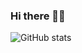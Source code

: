 ### Hi there 👋👀
![GitHub stats](https://github-readme-stats.vercel.app/api?username=PriyanshuGagiya&show_icons=true&theme=transparent)



<!--
**PriyanshuGagiya/PriyanshuGagiya** is a ✨ _special_ ✨ repository because its `README.md` (this file) appears on your GitHub profile.
- 🔭 I’m currently working on Routier-
- 🌱 I’m currently learning ...
- 👯 I’m looking to collaborate on ...
- 🤔 I’m looking for help with ...
- 💬 Ask me about ...
- 📫 How to reach me: ...
- 😄 Pronouns: ...
- ⚡ Fun fact: ...
Here are some ideas to get you started:

-->
